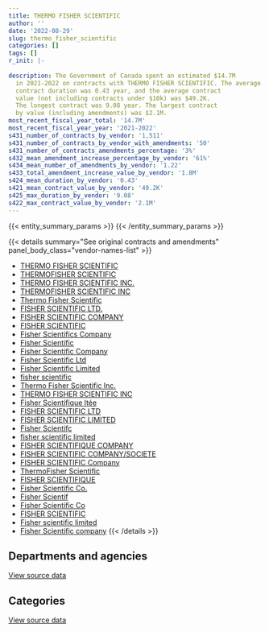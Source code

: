 ```yaml
---
title: THERMO FISHER SCIENTIFIC
author: ''
date: '2022-08-29'
slug: thermo_fisher_scientific
categories: []
tags: []
r_init: |-
  
description: The Government of Canada spent an estimated $14.7M
  in 2021-2022 on contracts with THERMO FISHER SCIENTIFIC. The average
  contract duration was 0.43 year, and the average contract
  value (not including contracts under $10k) was $49.2K.
  The longest contract was 9.08 year. The largest contract
  by value (including amendments) was $2.1M.
most_recent_fiscal_year_total: '14.7M'
most_recent_fiscal_year_year: '2021-2022'
s431_number_of_contracts_by_vendor: '1,511'
s431_number_of_contracts_by_vendor_with_amendments: '50'
s431_number_of_contracts_amendments_percentage: '3%'
s432_mean_amendment_increase_percentage_by_vendor: '61%'
s434_mean_number_of_amendments_by_vendor: '1.22'
s433_total_amendment_increase_value_by_vendor: '1.8M'
s424_mean_duration_by_vendor: '0.43'
s421_mean_contract_value_by_vendor: '49.2K'
s425_max_duration_by_vendor: '9.08'
s422_max_contract_value_by_vendor: '2.1M'
---
```


<script src="/rmarkdown-libs/htmlwidgets/htmlwidgets.js"></script>
<link href="/rmarkdown-libs/datatables-css/datatables-crosstalk.css" rel="stylesheet" />
<script src="/rmarkdown-libs/datatables-binding/datatables.js"></script>
<script src="/rmarkdown-libs/jquery/jquery-3.6.0.min.js"></script>
<link href="/rmarkdown-libs/dt-core-bootstrap/css/dataTables.bootstrap.min.css" rel="stylesheet" />
<link href="/rmarkdown-libs/dt-core-bootstrap/css/dataTables.bootstrap.extra.css" rel="stylesheet" />
<script src="/rmarkdown-libs/dt-core-bootstrap/js/jquery.dataTables.min.js"></script>
<script src="/rmarkdown-libs/dt-core-bootstrap/js/dataTables.bootstrap.min.js"></script>
<link href="/rmarkdown-libs/crosstalk/css/crosstalk.min.css" rel="stylesheet" />
<script src="/rmarkdown-libs/crosstalk/js/crosstalk.min.js"></script>
<script src="/rmarkdown-libs/htmlwidgets/htmlwidgets.js"></script>
<link href="/rmarkdown-libs/datatables-css/datatables-crosstalk.css" rel="stylesheet" />
<script src="/rmarkdown-libs/datatables-binding/datatables.js"></script>
<script src="/rmarkdown-libs/jquery/jquery-3.6.0.min.js"></script>
<link href="/rmarkdown-libs/dt-core-bootstrap/css/dataTables.bootstrap.min.css" rel="stylesheet" />
<link href="/rmarkdown-libs/dt-core-bootstrap/css/dataTables.bootstrap.extra.css" rel="stylesheet" />
<script src="/rmarkdown-libs/dt-core-bootstrap/js/jquery.dataTables.min.js"></script>
<script src="/rmarkdown-libs/dt-core-bootstrap/js/dataTables.bootstrap.min.js"></script>
<link href="/rmarkdown-libs/crosstalk/css/crosstalk.min.css" rel="stylesheet" />
<script src="/rmarkdown-libs/crosstalk/js/crosstalk.min.js"></script>

{{< entity_summary_params >}}
{{< /entity_summary_params >}}

{{< details summary="See original contracts and amendments" panel_body_class="vendor-names-list" >}}
- [THERMO FISHER SCIENTIFIC](https://search.open.canada.ca/en/ct/?sort=contract_value_f%20desc&page=1&search_text=%22THERMO%20FISHER%20SCIENTIFIC%22)
- [THERMOFISHER SCIENTIFIC](https://search.open.canada.ca/en/ct/?sort=contract_value_f%20desc&page=1&search_text=%22THERMOFISHER%20SCIENTIFIC%22)
- [THERMO FISHER SCIENTIFIC INC.](https://search.open.canada.ca/en/ct/?sort=contract_value_f%20desc&page=1&search_text=%22THERMO%20FISHER%20SCIENTIFIC%20INC.%22)
- [THERMOFISHER SCIENTIFIC INC](https://search.open.canada.ca/en/ct/?sort=contract_value_f%20desc&page=1&search_text=%22THERMOFISHER%20SCIENTIFIC%20INC%22)
- [Thermo Fisher Scientific](https://search.open.canada.ca/en/ct/?sort=contract_value_f%20desc&page=1&search_text=%22Thermo%20Fisher%20Scientific%22)
- [FISHER SCIENTIFIC LTD.](https://search.open.canada.ca/en/ct/?sort=contract_value_f%20desc&page=1&search_text=%22FISHER%20SCIENTIFIC%20LTD.%22)
- [FISHER SCIENTIFIC COMPANY](https://search.open.canada.ca/en/ct/?sort=contract_value_f%20desc&page=1&search_text=%22FISHER%20SCIENTIFIC%20COMPANY%22)
- [FISHER SCIENTIFIC](https://search.open.canada.ca/en/ct/?sort=contract_value_f%20desc&page=1&search_text=%22FISHER%20SCIENTIFIC%22)
- [Fisher Scientifics Company](https://search.open.canada.ca/en/ct/?sort=contract_value_f%20desc&page=1&search_text=%22Fisher%20Scientifics%20Company%22)
- [Fisher Scientific](https://search.open.canada.ca/en/ct/?sort=contract_value_f%20desc&page=1&search_text=%22Fisher%20Scientific%22)
- [Fisher Scientific Company](https://search.open.canada.ca/en/ct/?sort=contract_value_f%20desc&page=1&search_text=%22Fisher%20Scientific%20Company%22)
- [Fisher Scientific Ltd](https://search.open.canada.ca/en/ct/?sort=contract_value_f%20desc&page=1&search_text=%22Fisher%20Scientific%20Ltd%22)
- [Fisher Scientific Limited](https://search.open.canada.ca/en/ct/?sort=contract_value_f%20desc&page=1&search_text=%22Fisher%20Scientific%20Limited%22)
- [fisher scientific](https://search.open.canada.ca/en/ct/?sort=contract_value_f%20desc&page=1&search_text=%22fisher%20scientific%22)
- [Thermo Fisher Scientific Inc.](https://search.open.canada.ca/en/ct/?sort=contract_value_f%20desc&page=1&search_text=%22Thermo%20Fisher%20Scientific%20Inc.%22)
- [THERMO FISHER SCIENTIFIC INC](https://search.open.canada.ca/en/ct/?sort=contract_value_f%20desc&page=1&search_text=%22THERMO%20FISHER%20SCIENTIFIC%20INC%22)
- [Fisher Scientifique ltée](https://search.open.canada.ca/en/ct/?sort=contract_value_f%20desc&page=1&search_text=%22Fisher%20Scientifique%20lt%c3%a9e%22)
- [FISHER SCIENTIFIC LTD](https://search.open.canada.ca/en/ct/?sort=contract_value_f%20desc&page=1&search_text=%22FISHER%20SCIENTIFIC%20LTD%22)
- [FISHER SCIENTIFIC LIMITED](https://search.open.canada.ca/en/ct/?sort=contract_value_f%20desc&page=1&search_text=%22FISHER%20SCIENTIFIC%20LIMITED%22)
- [Fisher Scientifc](https://search.open.canada.ca/en/ct/?sort=contract_value_f%20desc&page=1&search_text=%22Fisher%20Scientifc%22)
- [fisher scientific limited](https://search.open.canada.ca/en/ct/?sort=contract_value_f%20desc&page=1&search_text=%22fisher%20scientific%20limited%22)
- [FISHER SCIENTIFIQUE COMPANY](https://search.open.canada.ca/en/ct/?sort=contract_value_f%20desc&page=1&search_text=%22FISHER%20SCIENTIFIQUE%20COMPANY%22)
- [FISHER SCIENTIFIC COMPANY/SOCIETE](https://search.open.canada.ca/en/ct/?sort=contract_value_f%20desc&page=1&search_text=%22FISHER%20SCIENTIFIC%20COMPANY%2fSOCIETE%22)
- [FISHER SCIENTIFIC Company](https://search.open.canada.ca/en/ct/?sort=contract_value_f%20desc&page=1&search_text=%22FISHER%20SCIENTIFIC%20Company%22)
- [ThermoFisher Scientific](https://search.open.canada.ca/en/ct/?sort=contract_value_f%20desc&page=1&search_text=%22ThermoFisher%20Scientific%22)
- [FISHER SCIENTIFIQUE](https://search.open.canada.ca/en/ct/?sort=contract_value_f%20desc&page=1&search_text=%22FISHER%20SCIENTIFIQUE%22)
- [Fisher Scientific Co.](https://search.open.canada.ca/en/ct/?sort=contract_value_f%20desc&page=1&search_text=%22Fisher%20Scientific%20Co.%22)
- [Fisher Scientif](https://search.open.canada.ca/en/ct/?sort=contract_value_f%20desc&page=1&search_text=%22Fisher%20Scientif%22)
- [Fisher Scientific Co](https://search.open.canada.ca/en/ct/?sort=contract_value_f%20desc&page=1&search_text=%22Fisher%20Scientific%20Co%22)
- [FISHER SCIENTIFIC](https://search.open.canada.ca/en/ct/?sort=contract_value_f%20desc&page=1&search_text=%22%40FISHER%20SCIENTIFIC%22)
- [Fisher scientific limited](https://search.open.canada.ca/en/ct/?sort=contract_value_f%20desc&page=1&search_text=%22Fisher%20scientific%20limited%22)
- [Fisher Scientific company](https://search.open.canada.ca/en/ct/?sort=contract_value_f%20desc&page=1&search_text=%22Fisher%20Scientific%20company%22)
{{< /details >}}

## Departments and agencies

<div id="htmlwidget-1" style="width:100%;height:auto;" class="datatables html-widget"></div>
<script type="application/json" data-for="htmlwidget-1">{"x":{"style":"bootstrap","filter":"none","vertical":false,"data":[["<a href=\"/departments/aafc-aac/\">Agriculture and Agri-Food Canada<\/a>","<a href=\"/departments/cbsa-asfc/\">Canada Border Services Agency<\/a>","<a href=\"/departments/cfia-acia/\">Canadian Food Inspection Agency<\/a>","<a href=\"/departments/cgc-ccg/\">Canadian Grain Commission<\/a>","<a href=\"/departments/cnsc-ccsn/\">Canadian Nuclear Safety Commission<\/a>","<a href=\"/departments/csc-scc/\">Correctional Service of Canada<\/a>","<a href=\"/departments/dfo-mpo/\">Fisheries and Oceans Canada<\/a>","<a href=\"/departments/dnd-mdn/\">National Defence<\/a>","<a href=\"/departments/ec/\">Environment and Climate Change Canada<\/a>","<a href=\"/departments/hc-sc/\">Health Canada<\/a>","<a href=\"/departments/isc-sac/\">Indigenous Services Canada<\/a>","<a href=\"/departments/nrc-cnrc/\">National Research Council Canada<\/a>","<a href=\"/departments/nrcan-rncan/\">Natural Resources Canada<\/a>","<a href=\"/departments/pc/\">Parks Canada<\/a>","<a href=\"/departments/phac-aspc/\">Public Health Agency of Canada<\/a>","<a href=\"/departments/rcmp-grc/\">Royal Canadian Mounted Police<\/a>","<a href=\"/departments/tc/\">Transport Canada<\/a>"],[2110583.59,200736.29,275476.79,1302664.82,23654.95,26983.75,224741.55,753184.04,843943,1316400.64,null,1517414.1,514442.7,null,873194.64,380341.14,null],[2983943.73,348903.35,385042.94,295553.86,null,38304.68,310652.84,1065430.07,1552427.54,2269675.37,26162.33,1126983.52,347028.75,null,485312.93,567886.2,56546.06],[1252192.21,183419.57,928075.68,549406.68,6588.11,22621.99,346339.87,752803.56,2109601.47,995263.84,52402.14,6281992.4,482188.55,82451,1751231.84,505097.88,null],[1169956.38,223688.57,950505.78,907204.81,20378.48,null,468051.68,489408.21,2759856.84,1322502.17,62680.11,3136224.3,1734591.44,null,1137178.31,321078.92,null]],"container":"<table class=\"table table-striped table-hover row-border order-column display\">\n  <thead>\n    <tr>\n      <th>Department<\/th>\n      <th>2018-2019<\/th>\n      <th>2019-2020<\/th>\n      <th>2020-2021<\/th>\n      <th>2021-2022<\/th>\n    <\/tr>\n  <\/thead>\n<\/table>","options":{"order":[[4,"desc"]],"pageLength":10,"autoWidth":true,"columnDefs":[{"targets":1,"render":"function(data, type, row, meta) {\n    return type !== 'display' ? data : DTWidget.formatCurrency(data, \"$\", 2, 3, \",\", \".\", true, null);\n  }"},{"targets":2,"render":"function(data, type, row, meta) {\n    return type !== 'display' ? data : DTWidget.formatCurrency(data, \"$\", 2, 3, \",\", \".\", true, null);\n  }"},{"targets":3,"render":"function(data, type, row, meta) {\n    return type !== 'display' ? data : DTWidget.formatCurrency(data, \"$\", 2, 3, \",\", \".\", true, null);\n  }"},{"targets":4,"render":"function(data, type, row, meta) {\n    return type !== 'display' ? data : DTWidget.formatCurrency(data, \"$\", 2, 3, \",\", \".\", true, null);\n  }"},{"width":"16%","targets":[1,2,3,4]},{"className":"dt-right","targets":[1,2,3,4]}],"orderClasses":false}},"evals":["options.columnDefs.0.render","options.columnDefs.1.render","options.columnDefs.2.render","options.columnDefs.3.render"],"jsHooks":[]}</script>
<p class="text-right">
<a href="https://github.com/GoC-Spending/contracts-data/tree/main/data/out/vendors/thermo_fisher_scientific/summary_by_fiscal_year_by_department.csv" class="source-data-link btn btn-link">View source data</a>
</p>

## Categories

<div id="htmlwidget-2" style="width:100%;height:auto;" class="datatables html-widget"></div>
<script type="application/json" data-for="htmlwidget-2">{"x":{"style":"bootstrap","filter":"none","vertical":false,"data":[["<a href=\"/categories/other/\">(Other)<\/a>","<a href=\"/categories/facilities_and_construction/\">Facilities and construction<\/a>","<a href=\"/categories/office_management/\">Office management<\/a>","<a href=\"/categories/defence/\">Defence<\/a>","<a href=\"/categories/professional_services/\">Professional services<\/a>","<a href=\"/categories/information_technology/\">Information technology<\/a>","<a href=\"/categories/medical/\">Medical<\/a>","<a href=\"/categories/industrial_products_and_services/\">Industrial products and services<\/a>","<a href=\"/categories/human_capital/\">Human capital<\/a>"],[null,1186066.15,17731.35,12226.86,71801.01,21364.91,569000.55,8485571.17,null],[null,1465681.85,109118.65,12207.86,121452.3,76736.62,232039.39,9842617.51,null],[null,1431296.71,12635.75,null,112856.31,14972.07,558374.98,14171540.98,null],[41887.42,1360989.97,28331.21,7109.17,95929.58,101866.85,392874.66,12514000.98,160316.16]],"container":"<table class=\"table table-striped table-hover row-border order-column display\">\n  <thead>\n    <tr>\n      <th>Category<\/th>\n      <th>2018-2019<\/th>\n      <th>2019-2020<\/th>\n      <th>2020-2021<\/th>\n      <th>2021-2022<\/th>\n    <\/tr>\n  <\/thead>\n<\/table>","options":{"order":[[4,"desc"]],"dom":"t","pageLength":30,"autoWidth":true,"columnDefs":[{"targets":1,"render":"function(data, type, row, meta) {\n    return type !== 'display' ? data : DTWidget.formatCurrency(data, \"$\", 2, 3, \",\", \".\", true, null);\n  }"},{"targets":2,"render":"function(data, type, row, meta) {\n    return type !== 'display' ? data : DTWidget.formatCurrency(data, \"$\", 2, 3, \",\", \".\", true, null);\n  }"},{"targets":3,"render":"function(data, type, row, meta) {\n    return type !== 'display' ? data : DTWidget.formatCurrency(data, \"$\", 2, 3, \",\", \".\", true, null);\n  }"},{"targets":4,"render":"function(data, type, row, meta) {\n    return type !== 'display' ? data : DTWidget.formatCurrency(data, \"$\", 2, 3, \",\", \".\", true, null);\n  }"},{"width":"16%","targets":[1,2,3,4]},{"className":"dt-right","targets":[1,2,3,4]}],"orderClasses":false,"lengthMenu":[10,25,30,50,100]}},"evals":["options.columnDefs.0.render","options.columnDefs.1.render","options.columnDefs.2.render","options.columnDefs.3.render"],"jsHooks":[]}</script>
<p class="text-right">
<a href="https://github.com/GoC-Spending/contracts-data/tree/main/data/out/vendors/thermo_fisher_scientific/summary_by_fiscal_year_by_category.csv" class="source-data-link btn btn-link">View source data</a>
</p>
